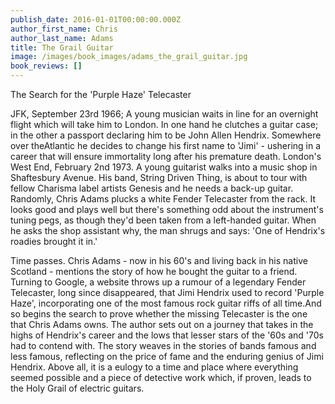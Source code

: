 ```yaml
---
publish_date: 2016-01-01T00:00:00.000Z
author_first_name: Chris
author_last_name: Adams
title: The Grail Guitar
image: /images/book_images/adams_the_grail_guitar.jpg
book_reviews: []
---
```

The Search for the 'Purple Haze' Telecaster

JFK, September 23rd 1966; A young musician waits in line for an overnight flight which will take him to London. In one hand he clutches a guitar case; in the other a passport declaring him to be John Allen Hendrix. Somewhere over theAtlantic he decides to change his first name to 'Jimi' - ushering in a career that will ensure immortality long after his premature death. London's West End, February 2nd 1973. A young guitarist walks into a music shop in Shaftesbury Avenue. His band, String Driven Thing, is about to tour with fellow Charisma label artists Genesis and he needs a back-up guitar. Randomly, Chris Adams plucks a white Fender Telecaster from the rack. It looks good and plays well but there's something odd about the instrument's tuning pegs, as though they'd been taken from a left-handed guitar. When he asks the shop assistant why, the man shrugs and says: 'One of Hendrix's roadies brought it in.'

Time passes. Chris Adams - now in his 60's and living back in his native Scotland - mentions the story of how he bought the guitar to a friend. Turning to Google, a website throws up a rumour of a legendary Fender Telecaster, long since disappeared, that Jimi Hendrix used to record 'Purple Haze', incorporating one of the most famous rock guitar riffs of all time.And so begins the search to prove whether the missing Telecaster is the one that Chris Adams owns. The author sets out on a journey that takes in the highs of Hendrix's career and the lows that lesser stars of the '60s and '70s had to contend with. The story weaves in the stories of bands famous and less famous, reflecting on the price of fame and the enduring genius of Jimi Hendrix. Above all, it is a eulogy to a time and place where everything seemed possible and a piece of detective work which, if proven, leads to the Holy Grail of electric guitars.
